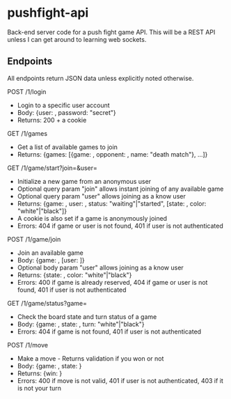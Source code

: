 # pushfight-api
Back-end server code for a push fight game API. This will be a REST API unless I can get around to learning web sockets.


## Endpoints
All endpoints return JSON data unless explicitly noted otherwise.

POST /1/login
  * Login to a specific user account
  * Body: {user: <uuid>, password: "secret"}
  * Returns: 200 + a cookie

GET /1/games
  * Get a list of available games to join
  * Returns: {games: [{game: <uuid>, opponent: <uuid>, name: "death match"}, ...]}

GET /1/game/start?join=<bool>&user=<uuid>
  * Initialize a new game from an anonymous user
  * Optional query param "join" allows instant joining of any available game
  * Optional query param "user" allows joining as a know user
  * Returns: {game: <uuid>, user: <uuid>, status: "waiting"|"started", [state: <boardState>, color: "white"|"black"]}
  * A cookie is also set if a game is anonymously joined
  * Errors: 404 if game or user is not found, 401 if user is not authenticated

POST /1/game/join
  * Join an available game
  * Body: {game: <uuid>, [user: <uuid>]}
  * Optional body param "user" allows joining as a know user
  * Returns: {state: <boardState>, color: "white"|"black"}
  * Errors: 400 if game is already reserved, 404 if game or user is not found, 401 if user is not authenticated

GET /1/game/status?game=<uuid>
  * Check the board state and turn status of a game
  * Body: {game: <uuid>, state: <boardState>, turn: "white"|"black"}
  * Errors: 404 if game is not found, 401 if user is not authenticated

POST /1/move
  * Make a move - Returns validation if you won or not
  * Body: {game: <uuid>, state: <boardState>}
  * Returns: {win: <bool>}
  * Errors: 400 if move is not valid, 401 if user is not authenticated, 403 if it is not your turn

